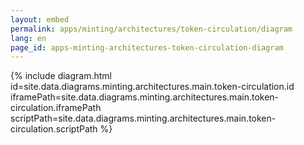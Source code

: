 ```yaml
---
layout: embed
permalink: apps/minting/architectures/token-circulation/diagram
lang: en
page_id: apps-minting-architectures-token-circulation-diagram
---
```

{% include diagram.html id=site.data.diagrams.minting.architectures.main.token-circulation.id iframePath=site.data.diagrams.minting.architectures.main.token-circulation.iframePath scriptPath=site.data.diagrams.minting.architectures.main.token-circulation.scriptPath %}